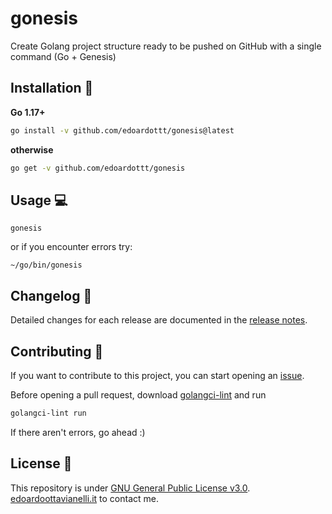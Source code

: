 # gonesis
Create Golang project structure ready to be pushed on GitHub with a single command (Go + Genesis)

Installation 📡
-------
**Go 1.17+**
```bash
go install -v github.com/edoardottt/gonesis@latest
```
**otherwise**
```bash
go get -v github.com/edoardottt/gonesis
```

Usage 💻
-------
```console
gonesis
``` 
or if you encounter errors try:
```console
~/go/bin/gonesis
```

Changelog 📌
-------
Detailed changes for each release are documented in the [release notes](https://github.com/edoardottt/gonesis/releases).

Contributing 🤝
------
If you want to contribute to this project, you can start opening an [issue](https://github.com/edoardottt/gonesis/issues).

Before opening a pull request, download [golangci-lint](https://golangci-lint.run/usage/install/) and run
```bash
golangci-lint run
```
If there aren't errors, go ahead :)

License 📝
-------

This repository is under [GNU General Public License v3.0](https://github.com/edoardottt/gonesis/blob/main/LICENSE).  
[edoardoottavianelli.it](https://www.edoardoottavianelli.it) to contact me.
